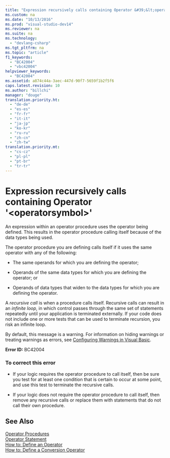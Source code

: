 ```yaml
---
title: "Expression recursively calls containing Operator &#39;&lt;operatorsymbol&gt;&#39;"
ms.custom: na
ms.date: "10/13/2016"
ms.prod: "visual-studio-dev14"
ms.reviewer: na
ms.suite: na
ms.technology: 
  - "devlang-csharp"
ms.tgt_pltfrm: na
ms.topic: "article"
f1_keywords: 
  - "BC42004"
  - "vbc42004"
helpviewer_keywords: 
  - "BC42004"
ms.assetid: a874c44a-3aec-447d-90f7-5659f1b2f5f6
caps.latest.revision: 10
ms.author: "billchi"
manager: "douge"
translation.priority.ht: 
  - "de-de"
  - "es-es"
  - "fr-fr"
  - "it-it"
  - "ja-jp"
  - "ko-kr"
  - "ru-ru"
  - "zh-cn"
  - "zh-tw"
translation.priority.mt: 
  - "cs-cz"
  - "pl-pl"
  - "pt-br"
  - "tr-tr"
---
```

# Expression recursively calls containing Operator &#39;&lt;operatorsymbol&gt;&#39;
An expression within an operator procedure uses the operator being defined. This results in the operator procedure calling itself because of the data types being used.  
  
 The operator procedure you are defining calls itself if it uses the same operator with any of the following:  
  
-   The same operands for which you are defining the operator;  
  
-   Operands of the same data types for which you are defining the operator; or  
  
-   Operands of data types that widen to the data types for which you are defining the operator.  
  
 A *recursive call* is when a procedure calls itself. Recursive calls can result in an *infinite loop*, in which control passes through the same set of statements repeatedly until your application is terminated externally. If your code does not include one or more tests that can be used to terminate recursion, you risk an infinite loop.  
  
 By default, this message is a warning. For information on hiding warnings or treating warnings as errors, see [Configuring Warnings in Visual Basic](../ide/configuring-warnings-in-visual-basic.md).  
  
 **Error ID:** BC42004  
  
### To correct this error  
  
-   If your logic requires the operator procedure to call itself, then be sure you test for at least one condition that is certain to occur at some point, and use this test to terminate the recursive calls.  
  
-   If your logic does not require the operator procedure to call itself, then remove any recursive calls or replace them with statements that do not call their own procedure.  
  
## See Also  
 [Operator Procedures](../Topic/Operator%20Procedures%20\(Visual%20Basic\).md)   
 [Operator Statement](../Topic/Operator%20Statement.md)   
 [How to: Define an Operator](../Topic/How%20to:%20Define%20an%20Operator%20\(Visual%20Basic\).md)   
 [How to: Define a Conversion Operator](../Topic/How%20to:%20Define%20a%20Conversion%20Operator%20\(Visual%20Basic\).md)